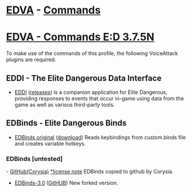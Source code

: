 ﻿# [EDVA](https://github.com/ArNeo-VR/EDVA#edva) - [Commands](#edva---commands)
# [EDVA - Commands E:D 3.7.5N](https://github.com/ArNeo-VR/EDVA/tree/master/Releases)

To make use of the commands of this profile, the following VoiceAttack plugins are required.  

## EDDI - The Elite Dangerous Data Interface
- [EDDI](https://github.com/EDCD/EDDI) ([releases](https://github.com/EDCD/EDDI/releases)) is a companion application for Elite Dangerous, providing responses to events that occur in-game using data from the game as well as various third-party tools.  
## EDBinds - Elite Dangerous Binds
- [EDBinds original](https://forum.voiceattack.com/smf/index.php?topic=564.0) ([download](http://www.voiceattack.com/bindED)) Reads keybindings from custom.binds file and creates variable hotkeys.  
### EDBinds [untested]
\- [GitHub(Corysia)](https://github.com/Corysia/bindED) [*license note](https://github.com/Corysia/bindED/blob/master/License.md) EDBinds copied to github by Corysia.
- [EDBinds-3.0](https://forum.voiceattack.com/smf/index.php?topic=3564.0) ([GitHUB](https://github.com/alterNERDtive/bindED)) New forked version.
